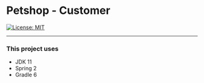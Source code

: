 # Petshop - Customer

[![License: MIT](https://img.shields.io/badge/License-MIT-yellow.svg)](https://opensource.org/licenses/MIT)

---

### This project uses

* JDK 11
* Spring 2
* Gradle 6
